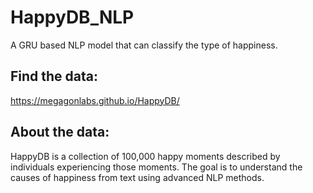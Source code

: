 # HappyDB_NLP
A GRU based NLP model that can classify the type of happiness.

## Find the data:
https://megagonlabs.github.io/HappyDB/

## About the data:
HappyDB is a collection of 100,000 happy moments described by individuals experiencing those moments. The goal is to understand the causes of happiness from text using advanced NLP methods. 

